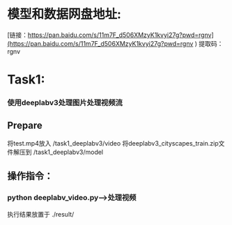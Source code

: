 # 模型和数据网盘地址: 
[链接：https://pan.baidu.com/s/11m7F_d506XMzyK1kvyi27g?pwd=rgnv](https://pan.baidu.com/s/11m7F_d506XMzyK1kvyi27g?pwd=rgnv )
提取码：rgnv

# Task1: 
### 使用deeplabv3处理图片处理视频流

## Prepare
将test.mp4放入 /task1_deeplabv3/video
将deeplabv3_cityscapes_train.zip文件解压到 /task1_deeplabv3/model

## 操作指令：
### python deeplabv_video.py-->处理视频
执行结果放置于  ./result/
